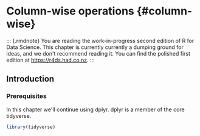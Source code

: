 # Column-wise operations {#column-wise}

::: {.rmdnote}
You are reading the work-in-progress second edition of R for Data Science. This chapter is currently currently a dumping ground for ideas, and we don't recommend reading it. You can find the polished first edition at <https://r4ds.had.co.nz>.
:::

## Introduction

<!--# TO DO: Write introduction. -->

### Prerequisites

In this chapter we'll continue using dplyr.
dplyr is a member of the core tidyverse.


```r
library(tidyverse)
```

<!--# TO DO: Write chapter around across, etc. -->
